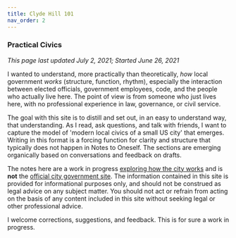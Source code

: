 ```yaml
---
title: Clyde Hill 101
nav_order: 2
---
```


### Practical Civics 
_This page last updated July 2, 2021; Started June 26, 2021_


I wanted to understand, more practically than theoretically, _how_ local government _works_ (structure, function, rhythm), especially the interaction between elected officials, government employees, code, and the people who actually live here. The point of view is from someone who just lives here, with no professional experience in law, governance, or civil service. 

The goal with this site is to distill and set out, in an easy to understand way, that understanding. As I read, ask questions, and talk with friends, I want to capture the model of 'modern local civics of a small US city' that emerges. Writing in this format is a forcing function for clarity and structure that typically does not happen in Notes to Oneself. The sections are emerging organically based on conversations and feedback on drafts. 

The notes here are a work in progress [exploring how the city works](about.html) and is **not** the [official city government site](https://clydehill.org). The information contained in this site is provided for informational purposes only, and should not be construed as legal advice on any subject matter. You should not act or refrain from acting on the basis of any content included in this site without seeking legal or other professional advice. 

I welcome corrections, suggestions, and feedback. This is for sure a work in progress. 
